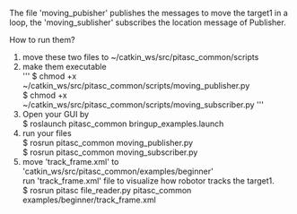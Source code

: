 The file 'moving_pubisher' publishes the messages to move the target1 in a loop, the 'moving_sublisher' subscribes the location message of Publisher. 

How to run them?
1. move these two files to \~/catkin_ws/src/pitasc_common/scripts
2. make them executable \
   '''
   $ chmod +x ~/catkin_ws/src/pitasc_common/scripts/moving_publisher.py\
   $ chmod +x ~/catkin_ws/src/pitasc_common/scripts/moving_subscriber.py
   '''
3. Open your GUI by\
   $ roslaunch pitasc_common bringup_examples.launch
4. run your files\
   $ rosrun pitasc_common moving_publisher.py\
   $ rosrun pitasc_common moving_subscriber.py
5. move 'track_frame.xml' to 'catkin_ws/src/pitasc_common/examples/beginner'\
   run 'track_frame.xml' file to visualize how robotor tracks the target1.\
   $ rosrun pitasc file_reader.py pitasc_common examples/beginner/track_frame.xml
